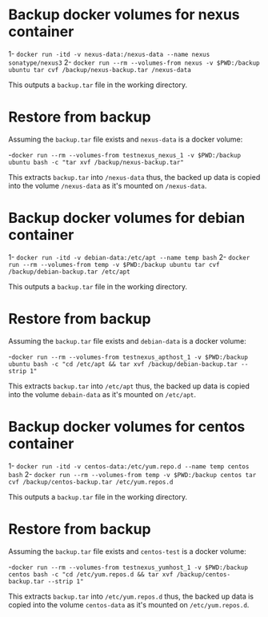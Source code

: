 # Backup docker volumes for nexus container

1- `docker run -itd -v nexus-data:/nexus-data --name nexus sonatype/nexus3`
2- `docker run --rm --volumes-from nexus -v $PWD:/backup ubuntu tar cvf /backup/nexus-backup.tar /nexus-data`

This outputs a `backup.tar` file in the working directory.

# Restore from backup

Assuming the `backup.tar` file exists and `nexus-data` is a docker volume:

-`docker run --rm --volumes-from testnexus_nexus_1 -v $PWD:/backup ubuntu bash -c "tar xvf /backup/nexus-backup.tar"`

This extracts `backup.tar` into `/nexus-data` thus, the backed up data is copied into the volume `/nexus-data` as it's mounted on `/nexus-data`.

# Backup docker volumes for debian container

1- `docker run -itd -v debian-data:/etc/apt --name temp bash`
2- `docker run --rm --volumes-from temp -v $PWD:/backup ubuntu tar cvf /backup/debian-backup.tar /etc/apt`

This outputs a `backup.tar` file in the working directory.

# Restore from backup

Assuming the `backup.tar` file exists and `debian-data` is a docker volume:

-`docker run --rm --volumes-from testnexus_apthost_1 -v $PWD:/backup ubuntu bash -c "cd /etc/apt && tar xvf /backup/debian-backup.tar --strip 1"`

This extracts `backup.tar` into `/etc/apt` thus, the backed up data is copied into the volume `debain-data` as it's mounted on `/etc/apt`.

# Backup docker volumes for centos container

1- `docker run -itd -v centos-data:/etc/yum.repo.d --name temp centos bash`
2- `docker run --rm --volumes-from temp -v $PWD:/backup centos tar cvf /backup/centos-backup.tar /etc/yum.repos.d`

This outputs a `backup.tar` file in the working directory.

# Restore from backup

Assuming the `backup.tar` file exists and `centos-test` is a docker volume:

-`docker run --rm --volumes-from testnexus_yumhost_1 -v $PWD:/backup centos bash -c "cd /etc/yum.repos.d && tar xvf /backup/centos-backup.tar --strip 1"`

This extracts `backup.tar` into `/etc/yum.repos.d` thus, the backed up data is copied into the volume `centos-data` as it's mounted on `/etc/yum.repos.d`.

